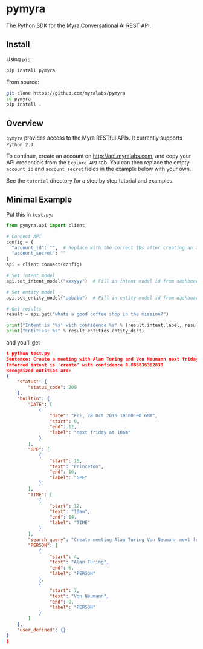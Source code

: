 # pymyra

The Python SDK for the Myra Conversational AI REST API.

## Install

Using `pip`:
```bash
pip install pymyra
```

From source:
```bash
git clone https://github.com/myralabs/pymyra
cd pymyra
pip install .
```

## Overview

`pymyra` provides access to the Myra RESTful APIs. It currently supports `Python 2.7`.

To continue, create an account on http://api.myralabs.com, and copy your API credentials from the `Explore API` tab. You can then replace the empty `account_id` and `account_secret` fields in the example below with your own.

See the `tutorial` directory for a step by step tutorial and examples.

## Minimal Example

Put this in `test.py`:

```python
from pymyra.api import client

# Connect API
config = {
  "account_id": "",  # Replace with the correct IDs after creating an account.
  "account_secret": ""
}
api = client.connect(config)

# Set intent model
api.set_intent_model("xxxyyy")  # Fill in intent model id from dashboard.

# Set entity model
api.set_entity_model("aababb")  # Fill in entity model id from dashboard.

# Get results
result = api.get("whats a good coffee shop in the mission?")

print("Intent is '%s' with confidence %s" % (result.intent.label, result.intent.score))
print("Entities: %s" % result.entities.entity_dict)

```

and you'll get

```json
$ python test.py 
Sentence: Create a meeting with Alan Turing and Von Neumann next friday at 10am in Princeton
Inferred intent is 'create' with confidence 0.885836362839
Recognized entities are:
{
    "status": {
        "status_code": 200
    }, 
    "builtin": {
        "DATE": [
            {
                "date": "Fri, 28 Oct 2016 10:00:00 GMT", 
                "start": 9, 
                "end": 12, 
                "label": "next friday at 10am"
            }
        ], 
        "GPE": [
            {
                "start": 15, 
                "text": "Princeton", 
                "end": 16, 
                "label": "GPE"
            }
        ], 
        "TIME": [
            {
                "start": 12, 
                "text": "10am", 
                "end": 14, 
                "label": "TIME"
            }
        ], 
        "search_query": "Create meeting Alan Turing Von Neumann next friday 10 am Princeton", 
        "PERSON": [
            {
                "start": 4, 
                "text": "Alan Turing", 
                "end": 6, 
                "label": "PERSON"
            }, 
            {
                "start": 7, 
                "text": "Von Neumann", 
                "end": 9, 
                "label": "PERSON"
            }
        ]
    }, 
    "user_defined": {}
}
$
```
